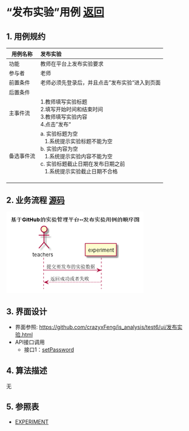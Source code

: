 # “发布实验”用例 [返回](../README.md)
## 1. 用例规约

|用例名称|发布实验|
|-------|:-------------|
|功能|教师在平台上发布实验要求|
|参与者|老师|
|前置条件|老师必须先登录后，并且点击”发布实验“进入到页面|
|后置条件||
|主事件流| 1.教师填写实验标题 <br/> 2.填写开始时间和结束时间 <br/>3.教师填写实验内容<br/> 4.点击”发布“|
|备选事件流|a. 实验标题为空 <br/>&nbsp;&nbsp; 1.系统提示实验标题不能为空  <br/> b. 实验内容为空 <br/>&nbsp;&nbsp; 1.系统提示实验内容不能为空  <br/> c. 实验标题截止日期在发布日期之前 <br/>&nbsp;&nbsp; 1.系统提示实验截止日期不合格  <br/>&nbsp;&nbsp; |

## 2. 业务流程 [源码](../src/发布实验.puml)
![sequence1](../发布实验.png) 

## 3. 界面设计
- 界面参照: https://github.com/crazyxFeng/is_analysis/test6/ui/发布实验.html
- API接口调用
    - 接口1：[setPassword](../接口/release_experiment.md)

## 4. 算法描述 
无
    
## 5. 参照表
- [EXPERIMENT](../数据库设计.md/#USERS)